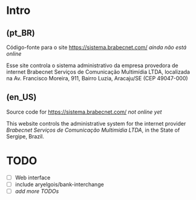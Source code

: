 # Intro

## (pt_BR)

Código-fonte para o site https://sistema.brabecnet.com/ _ainda não está online_

Esse site controla o sistema administrativo da empresa provedora de internet
Brabecnet Serviços de Comunicação Multimídia LTDA, localizada na Av. Francisco
Moreira, 911, Bairro Luzia, Aracaju/SE (CEP 49047-000)


## (en_US)

Source code for https://sistema.brabecnet.com/ _not online yet_

This website controls the administrative system for the internet provider
_Brabecnet Serviços de Comunicação Multimídia LTDA_, in the State of Sergipe,
Brazil.


# TODO

- [ ] Web interface
- [ ] include aryelgois/bank-interchange
- [ ] _add more TODOs_
